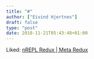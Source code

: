 ```yaml
---
title: "#"
author: ["Eivind Hjertnes"]
draft: false
type: "post"
date: 2018-11-21T05:43:48+01:00
---
```


Liked: [nREPL
Redux | Meta Redux](https://metaredux.com/posts/2018/10/29/nrepl-redux.html)
